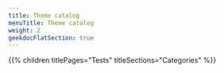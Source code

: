 ```yaml
---
title: Theme catalog
menuTitle: Theme catalog
weight: 2 
geekdocFlatSection: true
---
```


{{% children titlePages="Tests" titleSections="Categories" %}}

